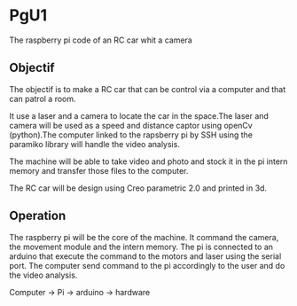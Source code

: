# PgU1
The raspberry pi code of an RC car whit a camera

## Objectif
The objectif is to make a RC car that can be control via a computer and that can patrol a room.

It use a laser and a camera to locate the car in the space.The laser and camera will be used as a speed and distance captor using openCv (python).The computer linked to the rapsberry pi by SSH using the paramiko library will handle the video analysis.

The machine will be able to take video and photo and stock it in the pi intern memory and transfer those 
files to the computer.

The RC car will be design using Creo parametric 2.0 and printed in 3d.

## Operation
The raspberry pi will be the core of the machine. It command the camera, the movement module and the 
intern memory. The pi is connected to an arduino that execute the command to the motors and laser using the serial port. The computer send command to the pi accordingly to the user and do the video analysis. 

Computer -> Pi -> arduino -> hardware


